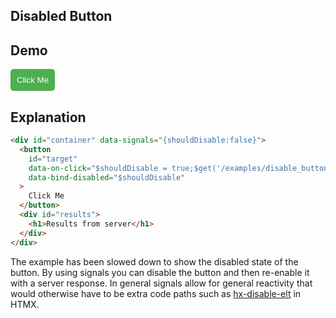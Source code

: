 ## Disabled Button

## Demo

<style>
    #target {
      padding: 10px;
      background-color: #4CAF50;
      color: white;
      border: none;
      cursor: pointer;
      border-radius: 5px;
    }
    #target[disabled] {
      opacity: 0.25;
      cursor: not-allowed;
    }
</style>

<div id="container" data-signals="{shouldDisable:false}">
  <button
    id="target"
    data-on-click="$shouldDisable = true; $get('/examples/disable_button/data')"
    data-bind-disabled="$shouldDisable"
  >Click Me</button>
</div>

## Explanation

```html
<div id="container" data-signals="{shouldDisable:false}">
  <button
    id="target"
    data-on-click="$shouldDisable = true;$get('/examples/disable_button/data')"
    data-bind-disabled="$shouldDisable"
  >
    Click Me
  </button>
  <div id="results">
    <h1>Results from server</h1>
  </div>
</div>
```

The example has been slowed down to show the disabled state of the button. By using signals you can disable the button and then re-enable it with a server response. In general signals allow for general reactivity that would otherwise have to be extra code paths such as [hx-disable-elt](https://htmx.org/attributes/hx-disable-elt/) in HTMX.
